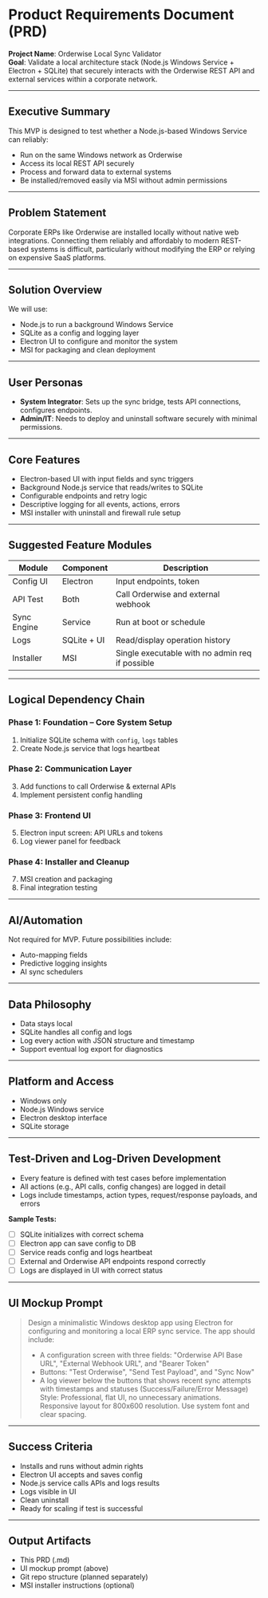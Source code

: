 
# Product Requirements Document (PRD)
**Project Name**: Orderwise Local Sync Validator  
**Goal**: Validate a local architecture stack (Node.js Windows Service + Electron + SQLite) that securely interacts with the Orderwise REST API and external services within a corporate network.

---

## Executive Summary
This MVP is designed to test whether a Node.js-based Windows Service can reliably:
- Run on the same Windows network as Orderwise
- Access its local REST API securely
- Process and forward data to external systems
- Be installed/removed easily via MSI without admin permissions

---

## Problem Statement
Corporate ERPs like Orderwise are installed locally without native web integrations. Connecting them reliably and affordably to modern REST-based systems is difficult, particularly without modifying the ERP or relying on expensive SaaS platforms.

---

## Solution Overview
We will use:
- Node.js to run a background Windows Service
- SQLite as a config and logging layer
- Electron UI to configure and monitor the system
- MSI for packaging and clean deployment

---

## User Personas
- **System Integrator**: Sets up the sync bridge, tests API connections, configures endpoints.
- **Admin/IT**: Needs to deploy and uninstall software securely with minimal permissions.

---

## Core Features
- Electron-based UI with input fields and sync triggers
- Background Node.js service that reads/writes to SQLite
- Configurable endpoints and retry logic
- Descriptive logging for all events, actions, errors
- MSI installer with uninstall and firewall rule setup

---

## Suggested Feature Modules

| Module          | Component     | Description |
|-----------------|---------------|-------------|
| Config UI       | Electron      | Input endpoints, token |
| API Test        | Both          | Call Orderwise and external webhook |
| Sync Engine     | Service       | Run at boot or schedule |
| Logs            | SQLite + UI   | Read/display operation history |
| Installer       | MSI           | Single executable with no admin req if possible |

---

## Logical Dependency Chain

### Phase 1: Foundation – Core System Setup
1. Initialize SQLite schema with `config`, `logs` tables
2. Create Node.js service that logs heartbeat

### Phase 2: Communication Layer
3. Add functions to call Orderwise & external APIs
4. Implement persistent config handling

### Phase 3: Frontend UI
5. Electron input screen: API URLs and tokens
6. Log viewer panel for feedback

### Phase 4: Installer and Cleanup
7. MSI creation and packaging
8. Final integration testing

---

## AI/Automation
Not required for MVP. Future possibilities include:
- Auto-mapping fields
- Predictive logging insights
- AI sync schedulers

---

## Data Philosophy
- Data stays local
- SQLite handles all config and logs
- Log every action with JSON structure and timestamp
- Support eventual log export for diagnostics

---

## Platform and Access
- Windows only
- Node.js Windows service
- Electron desktop interface
- SQLite storage

---

## Test-Driven and Log-Driven Development
- Every feature is defined with test cases before implementation
- All actions (e.g., API calls, config changes) are logged in detail
- Logs include timestamps, action types, request/response payloads, and errors

**Sample Tests:**
- [ ] SQLite initializes with correct schema
- [ ] Electron app can save config to DB
- [ ] Service reads config and logs heartbeat
- [ ] External and Orderwise API endpoints respond correctly
- [ ] Logs are displayed in UI with correct status

---

## UI Mockup Prompt

> Design a minimalistic Windows desktop app using Electron for configuring and monitoring a local ERP sync service. The app should include:
> - A configuration screen with three fields: "Orderwise API Base URL", "External Webhook URL", and "Bearer Token"
> - Buttons: "Test Orderwise", "Send Test Payload", and "Sync Now"
> - A log viewer below the buttons that shows recent sync attempts with timestamps and statuses (Success/Failure/Error Message)
> Style: Professional, flat UI, no unnecessary animations. Responsive layout for 800x600 resolution. Use system font and clear spacing.

---

## Success Criteria
- Installs and runs without admin rights
- Electron UI accepts and saves config
- Node.js service calls APIs and logs results
- Logs visible in UI
- Clean uninstall
- Ready for scaling if test is successful

---

## Output Artifacts
- This PRD (.md)
- UI mockup prompt (above)
- Git repo structure (planned separately)
- MSI installer instructions (optional)

